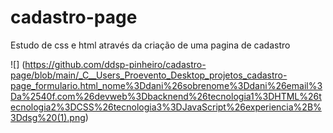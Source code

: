 # cadastro-page
Estudo de css e html através da criação de uma pagina de cadastro

![] (https://github.com/ddsp-pinheiro/cadastro-page/blob/main/_C__Users_Proevento_Desktop_projetos_cadastro-page_formulario.html_nome%3Ddani%26sobrenome%3Ddani%26email%3Da%2540f.com%26devweb%3Dbacknend%26tecnologia1%3DHTML%26tecnologia2%3DCSS%26tecnologia3%3DJavaScript%26experiencia%2B%3Ddsg%20(1).png)
